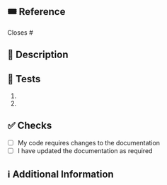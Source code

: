 <!-- 
So,... you're finally pull requesting....

Please make sure the PR is limited to one type (docs, feature, bugfix, etc.) and keep it as small as possible.
You can open multiple prs instead of opening a huge one.
-->

## :tickets: Reference
<!-- If this PR closes a github issue, please mention the issue number below.
If not, please link the respective JIRA/Trello ticket associated.
-->
Closes #<!-- Issue # here -->

## 📑 Description
<!-- Add a thorough description of the PR -->

<!-- Optionally, you can add a list of changes and if they have been completed or not by using the markdown to-do list syntax
- [ ] Not Completed
- [x] Completed
-->

## :microscope: Tests
<!-- Answer the following 2 questions:
1. How were these changes tested? (Local testing)
2. How will these changes be verified once they're deployed? (Quality Control)
-->
1.
2.

## ✅ Checks
<!-- Sanity checks on the easily-forgotten things (more will be added, TBD) -->
- [ ] My code requires changes to the documentation
- [ ] I have updated the documentation as required

## ℹ Additional Information
<!-- Any additional information like screenshots (if applicable, like UI changes), breaking changes, dependencies added, comparisons between new and old behavior, etc. -->
